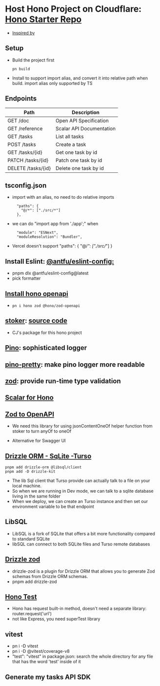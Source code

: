 # Host Hono Project on Cloudflare: [Hono Starter Repo](https://github.com/lookingforcharlie/hono-tasks-api)

- [Inspired by](https://www.youtube.com/watch?v=QDgdUtd6ZRs)

## Setup

- Build the project first

  ```
  pn build
  ```

- Install to support import alias, and convert it into relative path when build. import alias only supported by TS

## Endpoints

| Path               | Description              |
| ------------------ | ------------------------ |
| GET /doc           | Open API Specification   |
| GET /reference     | Scalar API Documentation |
| GET /tasks         | List all tasks           |
| POST /tasks        | Create a task            |
| GET /tasks/{id}    | Get one task by id       |
| PATCH /tasks/{id}  | Patch one task by id     |
| DELETE /tasks/{id} | Delete one task by id    |

## tsconfig.json

- import with an alias, no need to do relative imports
  ```
    "paths": {
      "@/*": ["./src/*"]
    },
  ```
- we can do "import app from './app';" when
  ```
    "module": "ESNext",
    "moduleResolution": "Bundler",
  ```
- Vercel doesn't support "paths": { "@/_": ["./src/_"] }

## Install Eslint: [@antfu/eslint-config:](https://github.com/antfu/eslint-config)

- pnpm dlx @antfu/eslint-config@latest
- pick formatter

## [Install hono openapi](https://github.com/honojs/middleware/tree/main/packages/zod-openapi)

- ```
  pn i hono zod @hono/zod-openapi
  ```

## [stoker](https://www.npmjs.com/package/stoker?activeTab=readme): [source code](https://github.com/w3cj/stoker/tree/main)

- CJ's package for this hono project

## [Pino](https://www.npmjs.com/package/hono-pino): sophisticated logger

## [pino-pretty](https://www.npmjs.com/package/pino-pretty): make pino logger more readable

## [zod](https://zod.dev/?id=table-of-contents): provide run-time type validation

## [Scalar for Hono](https://www.npmjs.com/package/@scalar/hono-api-reference)

## [Zod to OpenAPI](https://www.npmjs.com/package/@asteasolutions/zod-to-openapi)

- We need this library for using jsonContentOneOf helper function from stoker to turn anyOf to oneOf

- Alternative for Swagger UI

## [Drizzle ORM - SqLite -Turso](https://orm.drizzle.team/docs/tutorials/drizzle-with-turso)

```
pnpm add drizzle-orm @libsql/client
pnpm add -D drizzle-kit
```

- The lib Sql client that Turso provide can actually talk to a file on your local machine.
- So when we are running in Dev mode, we can talk to a sqlite database living in the same folder
- When we deploy, we can create an Turso instance and then set our environment variable to be that endpoint

## LibSQL

- LibSQL is a fork of SQLite that offers a bit more functionality compared to standard SQLite
- libSQL can connect to both SQLite files and Turso remote databases

## [Drizzle zod](https://orm.drizzle.team/docs/zod)

- drizzle-zod is a plugin for Drizzle ORM that allows you to generate Zod schemas from Drizzle ORM schemas.
- pnpm add drizzle-zod

## [Hono Test](https://hono.dev/docs/guides/testing)

- Hono has request built-in method, doesn't need a separate library: router.request('url')
- not like Express, you need superTest library

## vitest

- pn i -D vitest
- pn i -D @vitest/coverage-v8
- "test": "vitest" in package.json: search the whole directory for any file that has the word 'test' inside of it

## Generate my tasks API SDK
